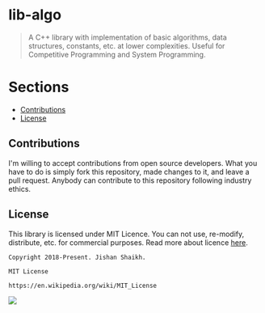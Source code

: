 # lib-algo
> A C++ library with implementation of basic algorithms, data structures, constants, etc. at lower complexities. Useful for Competitive Programming and System Programming.

# Sections
- [Contributions](https://github.com/Jishanshaikh4/lib-algo/blob/master/README.md#contributions)
- [License](https://github.com/Jishanshaikh4/lib-algo/blob/master/README.md#license)

## Contributions
I'm willing to accept contributions from open source developers. What you have to do is simply fork this repository, made changes to it, and leave a pull request. Anybody can contribute to this repository following industry ethics.

## License
This library is licensed under MIT Licence. You can not use, re-modify, distribute, etc. for commercial purposes. Read more about licence [here](https://en.wikipedia.org/wiki/MIT_License).

    Copyright 2018-Present. Jishan Shaikh.

    MIT License

    https://en.wikipedia.org/wiki/MIT_License

![](https://upload.wikimedia.org/wikipedia/commons/f/f8/License_icon-mit-88x31-2.svg)

